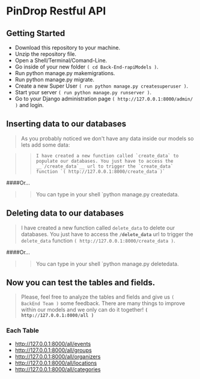 # PinDrop Restful API

## Getting Started

- Download this repository to your machine.
- Unzip the repository file.
- Open a Shell/Terminal/Comand-Line.
- Go inside of your new folder `( cd Back-End-rapiModels )`.
- Run python manage.py makemigrations.
- Run python manage.py migrate.
- Create a new Super User `( run python manage.py createsuperuser )`.
- Start your server `( run python manage.py runserver )`.
- Go to your Django administration page `( http://127.0.0.1:8000/admin/ )` and login.

## Inserting data to our databases

>   As you probably noticed we don't have any data inside our models so lets add some data:

> >     I have created a new function called `create_data` to populate our databases. You just have to access the __`/create_data`__ url to trigger the `create_data` function `( http://127.0.0.1:8000/create_data )`

####Or...

> > You can type in your shell `python manage.py createdata.

## Deleting data to our databases

>   I have created a new function called `delete_data` to delete our databases. You just have to access the __`/delete_data`__ url to trigger the `delete_data` function `( http://127.0.0.1:8000/create_data )`.

####Or...

> > You can type in your shell `python manage.py deletedata.


## Now you can test the tables and fields. 

>   Please, feel free to analyze the tables and fields and give us `( BackEnd Team )` some feedback. There are many things to improve within our models and we only can do it together! **`( http://127.0.0.1:8000/all )`**

### Each Table

- http://127.0.0.1:8000/all/events
- http://127.0.0.1:8000/all/groups
- http://127.0.0.1:8000/all/organizers
- http://127.0.0.1:8000/all/locations
- http://127.0.0.1:8000/all/categories



